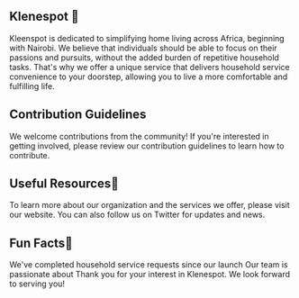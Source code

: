 
<!--

**Here are some ideas to get you started:**

🙋‍♀️ A short introduction - what is your organization all about?
 Contribution guidelines - how can the community get involved?
👩‍💻 Useful resources - where can the community find your docs? Is there anything else the community should know?
🍿 Fun facts - what does your team eat for breakfast?
🧙 Remember, you can do mighty things with the power of [Markdown](https://docs.github.com/github/writing-on-github/getting-started-with-writing-and-formatting-on-github/basic-writing-and-formatting-syntax)
-->
## Klenespot 👋
Kleenspot is dedicated to simplifying home living across Africa, beginning with Nairobi. We believe that individuals should be able to focus on their passions and pursuits, without the added burden of repetitive household tasks. That's why we offer a unique service that delivers household service convenience to your doorstep, allowing you to live a more comfortable and fulfilling life.

## Contribution Guidelines
We welcome contributions from the community! If you're interested in getting involved, please review our contribution guidelines to learn how to contribute.

## Useful Resources👩‍
To learn more about our organization and the services we offer, please visit our website. You can also follow us on Twitter for updates and news.

## Fun Facts🍿
We've completed household service requests since our launch
Our team is passionate about 
Thank you for your interest in Klenespot. We look forward to serving you!
